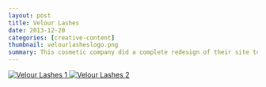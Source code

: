 ```yaml
---
layout: post
title: Velour Lashes
date: 2013-12-20
categories: [creative-content]
thumbnail: velourlasheslogo.png
summary: This cosmetic company did a complete redesign of their site to better reflect the state of their brand. In collaboration with the founder, fresh copy was created for all site pages.
---
```


<a class="zoom" rel="gallery" href="{{ site.url }}/images/VelourPage.png">
  <img alt="Velour Lashes 1" src="{{ site.url }}/images/VelourPage.png"/>
</a>

<a class="zoom" rel="gallery" href="{{ site.url }}/images/VelourPage2.png">
  <img alt="Velour Lashes 2" src="{{ site.url }}/images/VelourPage2.png"/>
</a>
